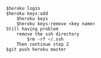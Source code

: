     $heroku login
    $heroku keys:add
        $heroku keys
        $heroku keys:remove <key name>
    Still having problem
        remove the ssh directory
            $rm -rf ~/.ssh
        Then continue step 2
    $git push heroku master 
